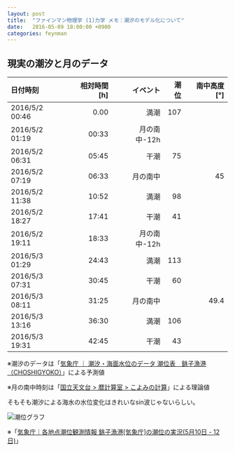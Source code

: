 ```yaml
---
layout: post
title:  "ファインマン物理学 (1)力学 メモ：潮汐のモデル化について"
date:   2016-05-09 18:00:00 +0900
categories: feynman
---
```


## 現実の潮汐と月のデータ

<!--|2016/05/01  0:55|出  ||106.4|
|2016/05/01  6:27|南中||41.3|
|2016/05/01 12:03|入り||255.5||
|2016/05/02(月)  1:36|(月の出)||102.0|
|2016/05/02(月) 13:07|入り||260.4||
|2016/05/03(火)  2:16|(月の出)||96.8|
|2016/05/03(火) 14:13|入り||266.0|
-->

|日付時刻|相対時間[h]|イベント|潮位|南中高度[°]|
|:--|--:|--:|--:|--:|
|2016/5/2 00:46| 0.00|満潮|107||
|2016/5/2 01:19|00:33|月の南中-12h||
|2016/5/2 06:31|05:45|干潮|75||
|2016/5/2 07:19|06:33|月の南中||45|
|2016/5/2 11:38|10:52|満潮|98||
|2016/5/2 18:27|17:41|干潮|41||
|2016/5/2 19:11|18:33|月の南中-12h||
|2016/5/3 01:29|24:43|満潮|113||
|2016/5/3 07:31|30:45|干潮|60||
|2016/5/3 08:11|31:25|月の南中||49.4
|2016/5/3 13:16|36:30|満潮|106||
|2016/5/3 19:31|42:45|干潮|43||

※潮汐のデータは「[気象庁 ｜ 潮汐・海面水位のデータ 潮位表　銚子漁港（CHOSHIGYOKO）](http://www.data.jma.go.jp/gmd/kaiyou/db/tide/suisan/suisan.php?stn=124501)」による予測値

※月の南中時刻は「[国立天文台 > 暦計算室 > こよみの計算](http://eco.mtk.nao.ac.jp/cgi-bin/koyomi/koyomix.cgi)」による理論値

そもそも潮汐による海水の水位変化はきれいなsin波じゃないらしい。

<img id="tideLevelImage" border="0" alt="潮位グラフ" src="http://www.jma.go.jp/jp/choi/data/graph/124501/lvl_3_20160511.png" usemap="#day">

※「[気象庁｜各地点潮位観測情報 銚子漁港[気象庁]の潮位の実況(5月10日 - 12日)](http://www.jma.go.jp/jp/choi/graph.html?areaCode=&pointCode=124501&index=0)」
